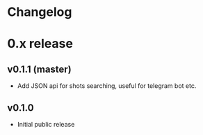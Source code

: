 
Changelog
=========


# 0.x release

## v0.1.1 (master)

- Add JSON api for shots searching, useful for telegram bot etc.

## v0.1.0

- Initial public release
